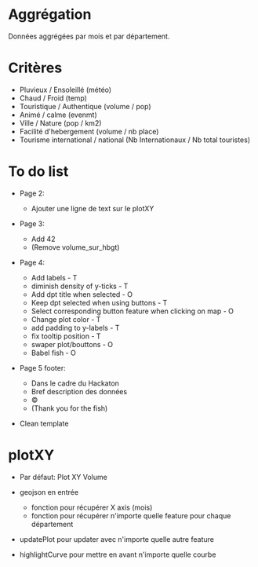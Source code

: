 # Aggrégation

Données aggrégées par mois et par département.

# Critères

- Pluvieux / Ensoleillé (météo)
- Chaud / Froid (temp)
- Touristique / Authentique (volume / pop)
- Animé / calme (evenmt)
- Ville / Nature (pop / km2)
- Facilité d'hebergement (volume / nb place)
- Tourisme international / national (Nb Internationaux / Nb total touristes)


# To do list

- Page 2:
  - Ajouter une ligne de text sur le plotXY

- Page 3:
  - Add 42
  - (Remove volume_sur_hbgt)

- Page 4:
  - Add labels - T
  - diminish density of y-ticks - T
  - Add dpt title when selected - O
  - Keep dpt selected when using buttons - T
  - Select corresponding button feature when clicking on map - O
  - Change plot color - T
  - add padding to y-labels - T
  - fix tooltip position - T
  - swaper plot/bouttons - O
  - Babel fish - O

- Page 5 footer:
  - Dans le cadre du Hackaton
  - Bref description des données
  - ©
  - (Thank you for the fish)


- Clean template


# plotXY

- Par défaut: Plot XY Volume

- geojson en entrée
  - fonction pour récupérer X axis (mois)
  - fonction pour récupérer n'importe quelle feature pour chaque département

- updatePlot pour updater avec n'importe quelle autre feature
- highlightCurve pour mettre en avant n'importe quelle courbe
